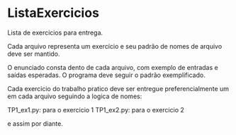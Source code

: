 # ListaExercicios
Lista de exercicios para entrega.

Cada arquivo representa um exercício e seu padrão de nomes de arquivo deve ser mantido.

O enunciado consta dento de cada arquivo, com exemplo de entradas e saídas
esperadas. O programa deve seguir o padrão exemplificado.

Cada exercicio do trabalho pratico deve ser entregue preferencialmente um em
cada arquivo seguindo a logica de nomes:

TP1_ex1.py: para o exercicio 1
TP1_ex2.py: para o exercicio 2

e assim por diante.
